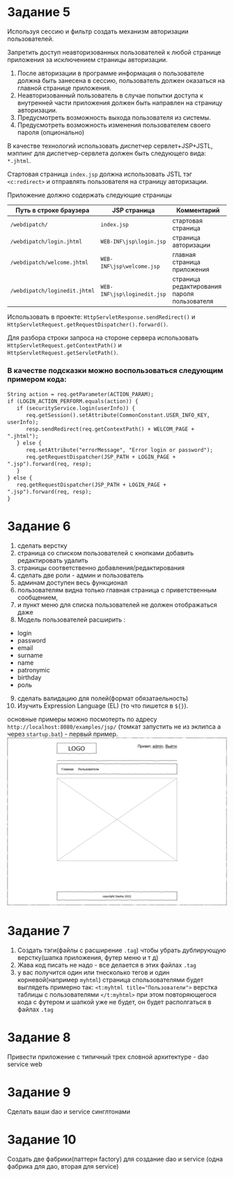 # Задание 5

Используя сессию и фильтр создать механизм авторизации пользователей. 

Запретить доступ неавторизованных пользователей к любой странице приложения за исключением страницы авторизации.

1. После авторизации в программе информация о пользователе должна быть занесена в сессию, пользователь должен оказаться на главной странице приложения.
2. Неавторизованный пользователь в случае попытки доступа к внутренней части приложения должен быть направлен на страницу авторизации.
3. Предусмотреть возможность выхода пользователя из системы.
4. Предусмотреть возможность изменения пользователем своего пароля (опционально)

В качестве технологий использовать диспетчер сервлет+JSP+JSTL, мэппинг для диспетчер-сервлета должен быть следующего вида: `*.jhtml`.

Стартовая страница `index.jsp` должна использовать JSTL тэг `<c:redirect>` и отправлять пользователя на страницу авторизации. 

Приложение должно содержать следующие страницы

| Путь в строке браузера        | JSP страница                 | Комментарий                                  |
|-------------------------------|------------------------------|----------------------------------------------|
| `/webdipatch/`                | `index.jsp`                  | стартовая страница                           |
| `/webdipatch/login.jhtml`     | 	`WEB-INF\jsp\login.jsp`     | 	страница авторизации                        |
| `/webdipatch/welcome.jhtml`	  | `WEB-INF\jsp\welcome.jsp`    | 	главная страница приложения                 |
| `/webdipatch/loginedit.jhtml` | 	`WEB-INF\jsp\loginedit.jsp` | 	страница редактирования пароля пользователя |

Использовать в проекте: `HttpServletResponse.sendRedirect()` и `HttpServletRequest.getRequestDispatcher().forward()`.

Для разбора строки запроса на стороне сервера использовать `HttpServletRequest.getContextPath()` и `HttpServletRequest.getServletPath()`.

### В качестве подсказки можно воспользоваться следующим примером кода:

```
String action = req.getParameter(ACTION_PARAM);
if (LOGIN_ACTION_PERFORM.equals(action)) {
   if (securityService.login(userInfo)) {
      req.getSession().setAttribute(CommonConstant.USER_INFO_KEY, userInfo);
      resp.sendRedirect(req.getContextPath() + WELCOM_PAGE + ".jhtml");
   } else {
      req.setAttribute("errorMessage", "Error login or password");
      req.getRequestDispatcher(JSP_PATH + LOGIN_PAGE + ".jsp").forward(req, resp);
   }
} else {
   req.getRequestDispatcher(JSP_PATH + LOGIN_PAGE + ".jsp").forward(req, resp);
}
```


# Задание 6

1) сделать верстку
2) страница со списком пользователей с кнопками добавить редактировать удалить
3) страницы соответственно добавления/редактирования
4) сделать две роли - админ и пользователь
5) админам доступен весь функционал
6) пользователям видна только главная страница с приветственным сообщением, 
7) и пункт меню для списка пользователей не должен отображаться даже
8) Модель пользователей расширить :
- login
- password
- email
- surname
- name
- patronymic
- birthday
- роль
9) сделать валидацию для полей(формат обязатаельность)
10) Изучить Expression Language (EL) (то что пишется в `${}`). 

основные примеры можно посмотерть по адресу `http://localhost:8080/examples/jsp/` (томкат запустить не из эклипса а через `startup.bat`) - первый пример.
![img.png](img.png)

# Задание 7
1. Создать тэги(файлы с расширение `.tag`) чтобы убрать дублирующую верстку(шапка приложения, футер меню и т д)
2. Жава код писать не надо - все делается в этих файлах `.tag`
3. у вас получится один или тнесколько тегов и один корневой(например `myhtml`)
   страница спользователями будет выглядеть примерно так:
   `<t:myhtml title="Пользователи">`
   верстка таблицы с пользователями
   `</t:myhtml>`
   при этом повторяющегося кода с футером и шапкой уже не будет, он будет располгаться в файлах `.tag`

# Задание 8
Привести приложение с типичный трех словной архитектуре - dao service web

# Задание 9
Сделать ваши dao и service синглтонами

# Задание 10
Создать две фабрики(паттерн factory) для создание dao и service (одна фабрика для дао, вторая для service)